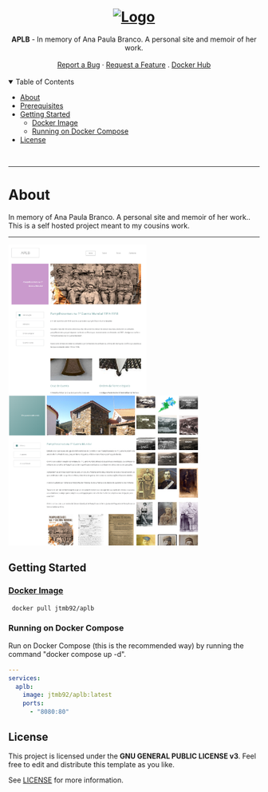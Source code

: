 <h1 align="center">
  <a href="https://github.com/jtmb">
    <img src="https://avatars.githubusercontent.com/u/86915618?v=4" alt="Logo" width="" height="125">
  </a>
</h1>

<div align="center">
  <b>APLB</b> - In memory of Ana Paula Branco. A personal site and memoir of her work.
  <br />
  <br />
  <a href="https://github.com/jtmb/aplb/issues/new?assignees=&labels=bug&title=bug%3A+">Report a Bug</a>
  ·
  <a href="https://github.com/jtmb/aplb/issues/new?assignees=&labels=enhancement&template=02_FEATURE_REQUEST.md&title=feat%3A+">Request a Feature</a>
  .
  <a href="https://hub.docker.com/repository/docker/jtmb92/aplb/general">Docker Hub</a>
</div>
<br>
<details open="open">
<summary>Table of Contents</summary>

- [About](#about)
- [Prerequisites](#prerequisites)
- [Getting Started](#getting-started)
    - [Docker Image](#docker-image)
    - [Running on Docker Compose](#running-on-docker-compose)
- [License](#license)

</details>
<br>

---

### <h1>About </h1>

In memory of Ana Paula Branco. A personal site and memoir of her work.. This is a self hosted project meant to my cousins work.

---

<img src="src/image.png" alt="alt text" height="300"><img src="src/image2.png" alt="alt text" height="300"><img src="src/image3.png" alt="alt text" height="300">


### <h2>Getting Started</h2>
### [Docker Image](https://hub.docker.com/r/jtmb92/aplb)
```docker
 docker pull jtmb92/aplb
```
### Running on Docker Compose  
Run on Docker Compose (this is the recommended way) by running the command "docker compose up -d".  
```yaml
---
services:
  aplb:
    image: jtmb92/aplb:latest
    ports:
      - "8080:80"
```
## License

This project is licensed under the **GNU GENERAL PUBLIC LICENSE v3**. Feel free to edit and distribute this template as you like.

See [LICENSE](LICENSE) for more information.